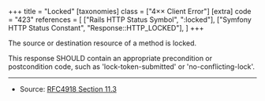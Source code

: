 +++
title = "Locked"
[taxonomies]
class = ["4&times;&times; Client Error"]
[extra]
code = "423"
references = [
    ["Rails HTTP Status Symbol", ":locked"],
    ["Symfony HTTP Status Constant", "Response::HTTP_LOCKED"],
]
+++

The source or destination resource of a method is locked.

This response SHOULD contain an appropriate precondition or postcondition code, such as 'lock-token-submitted' or 'no-conflicting-lock'.

---

* Source: [RFC4918 Section 11.3][1]

[1]: <http://tools.ietf.org/html/rfc4918#section-11.3>

